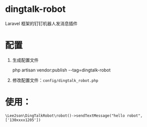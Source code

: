# dingtalk-robot
Laravel 框架的钉钉机器人发消息插件

# 配置
1. 生成配置文件

    php artisan vendor:publish --tag=dingtalk-robot

2. 修改配置文件：`config/dingtalk_robot.php`

# 使用：
    \Lee2son\DingTalkRobot\robot()->sendTextMessage("hello robot", ['130xxxx1205'])